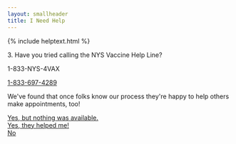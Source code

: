 ```yaml
---
layout: smallheader
title: I Need Help
---
```


{% include helptext.html %}

<p class="h3 mb-4">3. Have you tried calling the NYS Vaccine Help Line?</p>
<p class="text-center display-4 d-block">1-833-NYS-4VAX</p>
<p class="text-center d-block"><a href="tel:+18336974829">1-833-697-4289</a></p>
<p>We've found that once folks know our process they're happy to help others make appointments, too!</p>

<div class="row w-100 mb-5">
<div class="col-12 col-md-4 mb-3 mb-lg-1 d-flex align-items-stretch">
  <a class="btn btn-success btn-lg btn-block py-md-3 d-flex flex-sm-column align-items-center justify-content-center" href="/help-4b">Yes, but nothing was available.</a></div>
<div class="col-12 col-md-4 mb-3 mb-lg-1 d-flex align-items-stretch">
  <a class="btn btn-info btn-lg btn-block py-md-3" href="javascript:alert('Great! Please close this window.')">Yes, they helped me!</a>
</div>
<div class="col-12 col-md-4 mb-3 mb-lg-1 d-flex align-items-stretch">
  <a class="btn btn-warning btn-lg btn-block py-md-3 d-flex flex-sm-column align-items-center justify-content-center" href="javascript:alert('Please try calling 1-833-NYS-4VAX.')">No</a>
</div>
</div>
